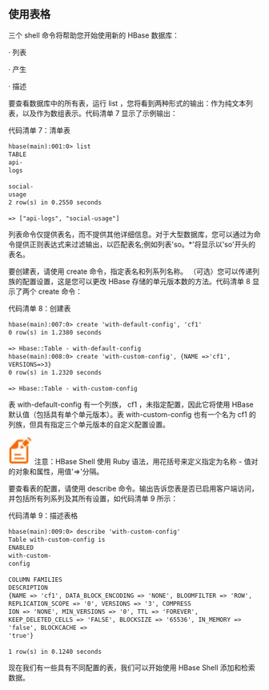 ## 使用表格

三个 shell 命令将帮助您开始使用新的 HBase 数据库：

· 列表

· 产生

· 描述

要查看数据库中的所有表，运行 list ，您将看到两种形式的输出：作为纯文本列表，以及作为数组表示。代码清单 7 显示了示例输出：

代码清单 7：清单表

```
hbase(main):001:0> list
TABLE                                                                                                                  
api-logs                                                                                                                
social-usage                                                                                                           
2 row(s) in 0.2550 seconds

=> ["api-logs", "social-usage"]

```

列表命令仅提供表名，而不提供其他详细信息。对于大型数据库，您可以通过为命令提供正则表达式来过滤输出，以匹配表名;例如列表'so。*'将显示以'so'开头的表名。

要创建表，请使用 create 命令，指定表名和列系列名称。 （可选）您可以传递列族的配置设置，这是您可以更改 HBase 存储的单元版本数的方法。代码清单 8 显示了两个 create 命令：

代码清单 8：创建表

```
hbase(main):007:0> create 'with-default-config', 'cf1'
0 row(s) in 1.2380 seconds

=> Hbase::Table - with-default-config
hbase(main):008:0> create 'with-custom-config', {NAME =>'cf1', VERSIONS=>3}
0 row(s) in 1.2320 seconds

=> Hbase::Table - with-custom-config

```

表 with-default-config 有一个列族， cf1 ，未指定配置，因此它将使用 HBase 默认值（包括具有单个单元版本）。表 with-custom-config 也有一个名为 cf1 的列族，但具有指定三个单元版本的自定义配置设置。

![](img/00008.jpeg) 注意：HBase Shell 使用 Ruby 语法，用花括号来定义指定为名称 - 值对的对象和属性，用值'=&gt;'分隔。

要查看表的配置，请使用 describe 命令。输出告诉您表是否已启用客户端访问，并包括所有列系列及其所有设置，如代码清单 9 所示：

代码清单 9：描述表格

```
hbase(main):009:0> describe 'with-custom-config'
Table with-custom-config is ENABLED                                                                                    
with-custom-config                                                                                                      
COLUMN FAMILIES DESCRIPTION                                                                                            
{NAME => 'cf1', DATA_BLOCK_ENCODING => 'NONE', BLOOMFILTER => 'ROW', REPLICATION_SCOPE => '0', VERSIONS => '3', COMPRESS
ION => 'NONE', MIN_VERSIONS => '0', TTL => 'FOREVER', KEEP_DELETED_CELLS => 'FALSE', BLOCKSIZE => '65536', IN_MEMORY =>
'false', BLOCKCACHE => 'true'}                                                                                          
1 row(s) in 0.1240 seconds

```

现在我们有一些具有不同配置的表，我们可以开始使用 HBase Shell 添加和检索数据。